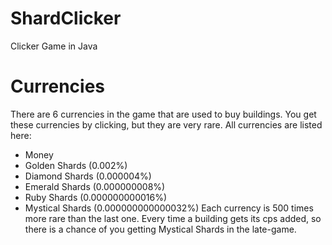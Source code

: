 # ShardClicker
Clicker Game in Java

# Currencies
There are 6 currencies in the game that are used to buy buildings. You get these currencies by clicking, but they are very rare. All currencies are listed here:
- Money
- Golden Shards (0.002%)
- Diamond Shards (0.000004%)
- Emerald Shards (0.000000008%)
- Ruby Shards (0.000000000016%)
- Mystical Shards (0.000000000000032%)
Each currency is 500 times more rare than the last one. Every time a building gets its cps added, so there is a chance of you getting Mystical Shards in the late-game.
